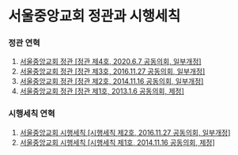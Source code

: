 # 서울중앙교회 정관과 시행세칙

### 정관 연혁

1. [서울중앙교회 정관 [정관 제4호, 2020.6.7 공동의회, 일부개정]](./서울중앙교회/2020.6.7/constitution-2020.md)
2. [서울중앙교회 정관 [정관 제3호, 2016.11.27 공동의회, 일부개정]](./서울중앙교회/2016.11.27/constitution-2016.md)
3. [서울중앙교회 정관 [정관 제2호, 2014.11.16 공동의회, 일부개정]](./서울중앙교회/2014.11.16/constitution-2014.md)
4. [서울중앙교회 정관 [정관 제1호, 2013.1.6 공동의회, 제정]](./서울중앙교회/2013.1.5/constitution-2013.md)

### 시행세칙 연혁

1. [서울중앙교회 시행세칙 [시행세칙 제2호, 2016.11.27 공동의회, 일부개정]](./서울중앙교회/2016.11.27/regulations-2016.md)
2. [서울중앙교회 시행세칙 [시행세칙 제1호, 2014.11.16 공동의회, 제정]](./서울중앙교회/2014.11.16/regulations-2014.md)

